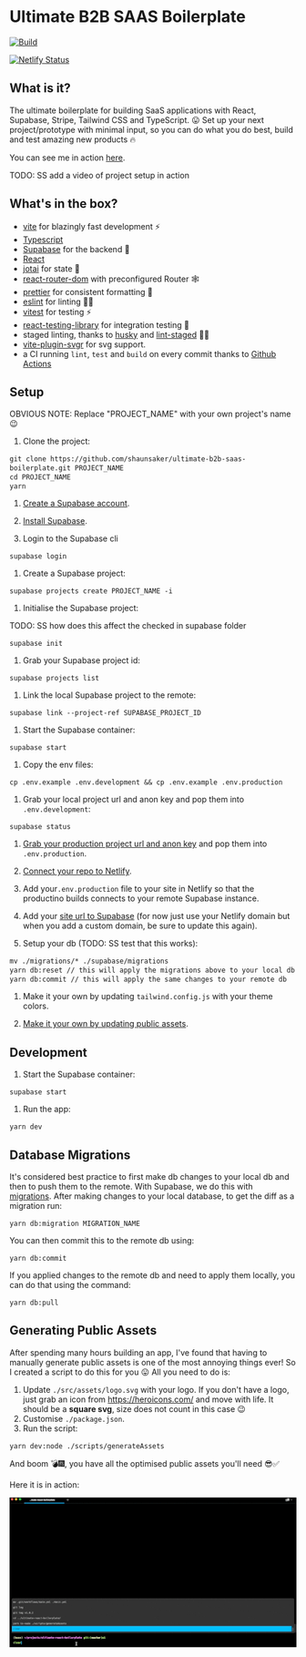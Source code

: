 # Ultimate B2B SAAS Boilerplate

[![Build](https://github.com/shaunsaker/ultimate-b2b-saas-boilerplate/actions/workflows/build.yml/badge.svg)](https://github.com/shaunsaker/ultimate-b2b-saas-boilerplate/actions/workflows/build.yml)

[![Netlify Status](https://api.netlify.com/api/v1/badges/c8c1ba1d-4e53-4628-bbc5-dfb539f1fca1/deploy-status)](https://app.netlify.com/sites/stunning-manatee-5e7d37/deploys)

## What is it?

The ultimate boilerplate for building SaaS applications with React, Supabase, Stripe, Tailwind CSS and TypeScript. 😛 Set up your next project/prototype with minimal input, so you can do what you do best, build and test amazing new products 🔥

You can see me in action [here](https://ultimate-b2b-saas-boilerplate.netlify.app/).

TODO: SS add a video of project setup in action

## What's in the box?

- [vite](https://vitejs.dev/) for blazingly fast development ⚡️
- [Typescript](https://www.typescriptlang.org/)
- [Supabase](https://supabase.com/) for the backend 💾
- [React](https://reactjs.org/)
- [jotai](https://jotai.org/) for state 👻
- [react-router-dom](https://reactrouter.com/en/main) with preconfigured Router 🕸
- [prettier](https://prettier.io/) for consistent formatting 🎨
- [eslint](https://eslint.org/) for linting 🕵️‍♂️
- [vitest](https://github.com/vitest-dev/vitest) for testing ⚡️
- [react-testing-library](https://testing-library.com/docs/react-testing-library/intro/) for integration testing 🐙
- staged linting, thanks to [husky](https://github.com/typicode/husky) and [lint-staged](https://github.com/okonet/lint-staged) 🚫💩
- [vite-plugin-svgr](https://github.com/pd4d10/vite-plugin-svgr) for svg support.
- a CI running `lint`, `test` and `build` on every commit thanks to [Github Actions](https://github.com/features/actions)

## Setup

OBVIOUS NOTE: Replace "PROJECT_NAME" with your own project's name 😉

1. Clone the project:

```
git clone https://github.com/shaunsaker/ultimate-b2b-saas-boilerplate.git PROJECT_NAME
cd PROJECT_NAME
yarn
```

1. [Create a Supabase account](https://supabase.com/dashboard/sign-up).

1. [Install Supabase](https://supabase.com/docs/guides/cli#installation).

1. Login to the Supabase cli

```
supabase login
```

1. Create a Supabase project:

```
supabase projects create PROJECT_NAME -i
```

1. Initialise the Supabase project:

TODO: SS how does this affect the checked in supabase folder

```
supabase init
```

1. Grab your Supabase project id:

```
supabase projects list
```

1. Link the local Supabase project to the remote:

```
supabase link --project-ref SUPABASE_PROJECT_ID
```

1. Start the Supabase container:

```
supabase start
```

1. Copy the env files:

```
cp .env.example .env.development && cp .env.example .env.production
```

1. Grab your local project url and anon key and pop them into `.env.development`:

```
supabase status
```

1. [Grab your production project url and anon key](https://app.supabase.com/project/_/settings/api) and pop them into `.env.production`.

1. [Connect your repo to Netlify](https://app.netlify.com/start).

1. Add your`.env.production` file to your site in Netlify so that the productino builds connects to your remote Supabase instance.

1. Add your [site url to Supabase](https://supabase.com/dashboard/project/_/auth/url-configuration) (for now just use your Netlify domain but when you add a custom domain, be sure to update this again).

1. Setup your db (TODO: SS test that this works):

```
mv ./migrations/* ./supabase/migrations
yarn db:reset // this will apply the migrations above to your local db
yarn db:commit // this will apply the same changes to your remote db
```

1. Make it your own by updating `tailwind.config.js` with your theme colors.

1. [Make it your own by updating public assets](#generating-public-assets).

## Development

1. Start the Supabase container:

```
supabase start
```

1. Run the app:

```
yarn dev
```

## Database Migrations

It's considered best practice to first make db changes to your local db and then to push them to the remote. With Supabase, we do this with [migrations](https://supabase.com/docs/guides/getting-started/local-development#database-migrations). After making changes to your local database, to get the diff as a migration run:

```
yarn db:migration MIGRATION_NAME
```

You can then commit this to the remote db using:

```
yarn db:commit
```

If you applied changes to the remote db and need to apply them locally, you can do that using the command:

```
yarn db:pull
```

## Generating Public Assets

After spending many hours building an app, I've found that having to manually generate public assets is one of the most annoying things ever! So I created a script to do this for you 😛 All you need to do is:

1. Update `./src/assets/logo.svg` with your logo. If you don't have a logo, just grab an icon from https://heroicons.com/ and move with life. It should be a **square svg**, size does not count in this case 😉
1. Customise `./package.json`.
1. Run the script:

```
yarn dev:node ./scripts/generateAssets
```

And boom 💣🎆, you have all the optimised public assets you'll need 😎✅

Here it is in action:

![Generating assets](https://github.com/shaunsaker/ultimate-react-boilerplate/blob/master/assets/generate-assets.gif?raw=true)
